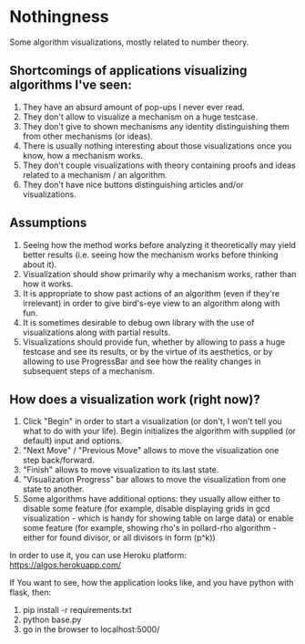 # Nothingness
Some algorithm visualizations, mostly related to number theory. 

## Shortcomings of applications visualizing algorithms I've seen:
 1) They have an absurd amount of pop-ups I never ever read.
 2) They don't allow to visualize a mechanism on a huge testcase.
 3) They don't give to shown mechanisms any identity distinguishing them from other mechanisms (or ideas).
 4) There is usually nothing interesting about those visualizations once you know, how a mechanism works.
 5) They don't couple visualizations with theory containing proofs and ideas related to a mechanism / an algorithm.
 6) They don't have nice buttons distinguishing articles and/or visualizations.

## Assumptions
 1) Seeing how the method works before analyzing it theoretically may yield better results (i.e. seeing how the mechanism works before thinking about it).
 2) Visualization should show primarily why a mechanism works, rather than how it works. 
 3) It is appropriate to show past actions of an algorithm (even if they're irrelevant) in order to give bird's-eye view to an algorithm along with fun.
 4) It is sometimes desirable to debug own library with the use of visualizations along with partial results.
 5) Visualizations should provide fun, whether by allowing to pass a huge testcase and see its results, or by the virtue of its aesthetics, or by allowing to use ProgressBar and see how the reality changes in subsequent steps of a mechanism.


## How does a visualization work (right now)?
 1) Click "Begin" in order to start a visualization (or don't, I won't tell you what to do with your life). Begin initializes the algorithm with supplied (or default) input and options.
 2) "Next Move" / "Previous Move" allows to move the visualization one step back/forward.
 3) "Finish" allows to move visualization to its last state.
 4) "Visualization Progress" bar allows to move the visualization from one state to another.
 5) Some algorithms have additional options: they usually allow either to disable some feature (for example, disable displaying grids in gcd visualization - which is handy for showing table on large data) or enable some feature (for example, showing rho's in pollard-rho algorithm - either for found divisor, or all divisors in form \(p^k\))

In order to use it, you can use Heroku platform: https://algos.herokuapp.com/

If You want to see, how the application looks like, and you have python with flask, then:

1) pip install -r requirements.txt
2) python base.py
3) go in the browser to localhost:5000/
